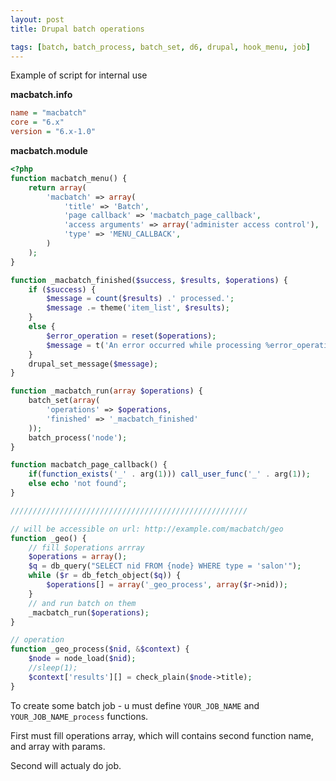 ```yaml
---
layout: post
title: Drupal batch operations

tags: [batch, batch_process, batch_set, d6, drupal, hook_menu, job]
---
```


Example of script for internal use

**macbatch.info**

```ini
name = "macbatch"
core = "6.x"
version = "6.x-1.0"
```

**macbatch.module**

```php
<?php
function macbatch_menu() {
    return array(
        'macbatch' => array(
            'title' => 'Batch',
            'page callback' => 'macbatch_page_callback',
            'access arguments' => array('administer access control'),
            'type' => 'MENU_CALLBACK',
        )
    );
}

function _macbatch_finished($success, $results, $operations) {
    if ($success) {
        $message = count($results) .' processed.';
        $message .= theme('item_list', $results);
    }
    else {
        $error_operation = reset($operations);
        $message = t('An error occurred while processing %error_operation with arguments: @arguments', array('%error_operation' => $error_operation[0], '@arguments' => print_r($error_operation[1], TRUE)));
    }
    drupal_set_message($message);
}

function _macbatch_run(array $operations) {
    batch_set(array(
        'operations' => $operations,
        'finished' => '_macbatch_finished'
    ));
    batch_process('node');
}

function macbatch_page_callback() {
    if(function_exists('_' . arg(1))) call_user_func('_' . arg(1));
    else echo 'not found';
}

/////////////////////////////////////////////////////

// will be accessible on url: http://example.com/macbatch/geo
function _geo() {
    // fill $operations arrray
    $operations = array();
    $q = db_query("SELECT nid FROM {node} WHERE type = 'salon'");
    while ($r = db_fetch_object($q)) {
        $operations[] = array('_geo_process', array($r->nid));
    }
    // and run batch on them
    _macbatch_run($operations);
}

// operation
function _geo_process($nid, &$context) {
    $node = node_load($nid);
    //sleep(1);
    $context['results'][] = check_plain($node->title);
}
```

To create some batch job - u must define `YOUR_JOB_NAME` and `YOUR_JOB_NAME_process` functions.

First must fill operations array, which will contains second function name, and array with params.

Second will actualy do job.
